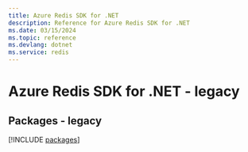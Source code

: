 ```yaml
---
title: Azure Redis SDK for .NET
description: Reference for Azure Redis SDK for .NET
ms.date: 03/15/2024
ms.topic: reference
ms.devlang: dotnet
ms.service: redis
---
```

# Azure Redis SDK for .NET - legacy
## Packages - legacy
[!INCLUDE [packages](redis-index.md)]
